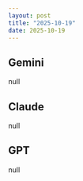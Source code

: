 ```yaml
---
layout: post
title: "2025-10-19"
date: 2025-10-19
---
```


## Gemini

null

## Claude

null

## GPT

null
